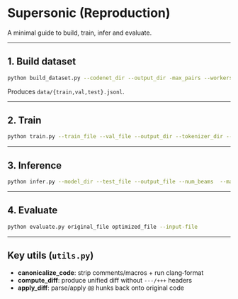# Supersonic (Reproduction)

A minimal guide to build, train, infer and evaluate.

---

## 1. Build dataset  
```bash
python build_dataset.py --codenet_dir --output_dir -max_pairs --workers
```  
Produces `data/{train,val,test}.jsonl`.

---

## 2. Train  
```bash
python train.py --train_file --val_file --output_dir --tokenizer_dir --batch_size
```
---

## 3. Inference  
```bash
python infer.py --model_dir --test_file --output_file --num_beams  --max_records --max_records  --do_sample
```
---

## 4. Evaluate  
```bash
python evaluate.py original_file optimized_file --input-file
```
---

## Key utils (`utils.py`)  
- **canonicalize_code**: strip comments/macros + run clang‑format  
- **compute_diff**: produce unified diff without `---/+++` headers  
- **apply_diff**: parse/apply `@@` hunks back onto original code